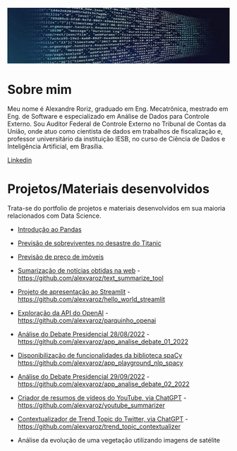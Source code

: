 <p align="center">
  <img src="fundo.jfif" >
</p>

# Sobre mim

Meu nome é Alexandre Roriz, graduado em Eng. Mecatrônica, mestrado em Eng. de Software e especializado em Análise de Dados para Controle Externo. Sou Auditor Federal de Controle Externo no Tribunal de Contas da União, onde atuo como cientista de dados em trabalhos de fiscalização e, professor universitário da instituição IESB, no curso de Ciência de Dados e Inteligência Artificial, em Brasília.

[Linkedin](https://www.linkedin.com/in/alexandre-vaz-roriz-07880724/)

# Projetos/Materiais desenvolvidos

Trata-se do portfolio de projetos e materiais desenvolvidos em sua maioria relacionados com Data Science.

* [Introdução ao Pandas](https://github.com/alexvaroz/data_science_alem_do_basico/blob/master/IntroPlusPandas.ipynb)
* [Previsão de sobreviventes no desastre do Titanic](https://github.com/alexvaroz/data_science_alem_do_basico/blob/master/Classificacao_Titanic.ipynb)
* [Previsão de preço de imóveis](https://github.com/alexvaroz/data_science_alem_do_basico/blob/master/Previsao_Precos_Imoveis_California.ipynb)
* [Sumarização de notícias obtidas na web](https://alexvaroz-text-summarize-tool-app-jzs74y.streamlitapp.com/) - https://github.com/alexvaroz/text_summarize_tool
* [Projeto de apresentação ao Streamlit](https://alexvaroz-hello-world-streamlit-app-yz5ldo.streamlitapp.com/)                       - https://github.com/alexvaroz/hello_world_streamlit
* [Exploração da API do OpenAI](https://alexvaroz-parquinho-openai-app-5ht7e2.streamlitapp.com/) - https://github.com/alexvaroz/parquinho_openai
* [Análise do Debate Presidencial 28/08/2022](https://alexvaroz-app-analise-debate-01-2022-app-i5pv0j.streamlitapp.com/) - https://github.com/alexvaroz/app_analise_debate_01_2022
* [Disponibilização de funcionalidades da biblioteca spaCy](https://alexvaroz-app-playground-nlp-spacy-app-0ecdlo.streamlitapp.com/) https://github.com/alexvaroz/app_playground_nlp_spacy
* [Análise do Debate Presidencial 29/09/2022](https://alexvaroz-app-analise-debate-02-2022-app-u2pwm3.streamlitapp.com/) -  https://github.com/alexvaroz/app_analise_debate_02_2022
* [Criador de resumos de vídeos do YouTube, via ChatGPT](https://alexvaroz-youtube-summarizer-app-ivqe5a.streamlit.app/) - https://github.com/alexvaroz/youtube_summarizer

* [Contextualizador de Trend Topic do Twitter, via ChatGPT](https://alexvaroz-trend-topic-contextualizer-app-ob2zn1.streamlit.app/) - https://github.com/alexvaroz/trend_topic_contextualizer
* Análise da evolução de uma vegetação utilizando imagens de satélite
